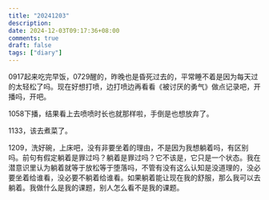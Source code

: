 ```yaml
---
title: "20241203"
description: 
date: 2024-12-03T09:17:36+08:00
comments: true
draft: false
tags: ["diary"]
---
```

0917起来吃完早饭，0729醒的，昨晚也是昏死过去的，平常睡不着是因为每天过的太轻松了吗。现在好想打喷，边打喷边再看看《被讨厌的勇气》做点记录吧，开播吗，开吧。

1058下播，结果看上去喷喷时长也就那样啦，手倒是也想放弃了。

1133，该去煮菜了。

1209，洗好碗，上床吧，没有非要坐着的理由，不是因为我想躺着吗，有区别吗。前句有假定躺着是罪过吗？躺着是罪过吗？它不该是，它只是一个状态。我在潜意识里认为躺着就等于放松等于堕落吗，不管有没有这么认知是没道理的，没必要坐着给谁看，没必要不躺着给谁看。如果躺着能让现在我的舒服，那么我可以去躺着。我做什么是我的课题，别人怎么看不是我的课题。